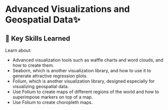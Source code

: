 # Advanced Visualizations and Geospatial Data✨
## 🔑 Key Skills Learned
Learn about:

- Advanced visualization tools such as waffle charts and word clouds, and how to create them.
- Seaborn, which is another visualization library, and how to use it to generate attractive regression plots.
- Folium, which is another visualization library, designed especially for visualizing geospatial data.
- Use Folium to create maps of different regions of the world and how to superimpose markers on top of a map.
- Use Folium to create choropleth maps.
